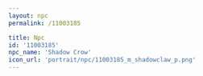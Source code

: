 ```yaml
---
layout: npc
permalink: /11003185

title: Npc
id: '11003185'
npc_name: 'Shadow Crow'
icon_url: 'portrait/npc/11003185_m_shadowclaw_p.png'
---
```

